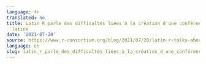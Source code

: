 ```yaml
---
language: fr
translated: no
title: Latin R parle des difficultés liées à la création d'une conférence en Amérique
  latine
date: '2021-07-20'
source: https://www.r-consortium.org/blog/2021/07/20/latin-r-talks-about-the-trials-of-starting-a-conference-in-latin-america
language: en
slug: latin_r_parle_des_difficultés_liées_à_la_création_d_une_conférence_en_amérique_latine
---
```




